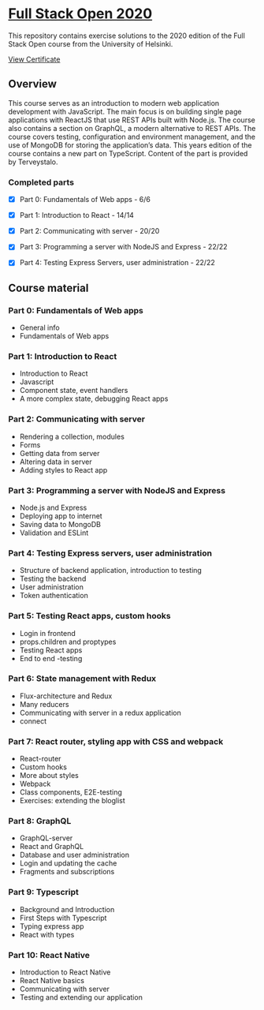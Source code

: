 # [Full Stack Open 2020](https://fullstackopen.com/en/)

This repository contains exercise solutions to the 2020 edition of the Full Stack Open course from the University of Helsinki.


[View Certificate](https://studies.cs.helsinki.fi/stats/api/certificate/fullstackopen/en/6e24d45ceb196a1ec2baab877b33bb68)


## Overview

This course serves as an introduction to modern web application development with JavaScript. The main focus is on building single page applications with ReactJS that use REST APIs built with Node.js. The course also contains a section on GraphQL, a modern alternative to REST APIs. The course covers testing, configuration and environment management, and the use of MongoDB for storing the application’s data. This years edition of the course contains a new part on TypeScript. Content of the part is provided by Terveystalo.


### Completed parts

- [x] Part 0: Fundamentals of Web apps - 6/6
- [x] Part 1: Introduction to React - 14/14
- [x] Part 2: Communicating with server - 20/20
- [x] Part 3: Programming a server with NodeJS and Express - 22/22
- [x] Part 4: Testing Express Servers, user administration - 22/22


## Course material

### Part 0: Fundamentals of Web apps

- General info
- Fundamentals of Web apps

### Part 1: Introduction to React

- Introduction to React
- Javascript
- Component state, event handlers
- A more complex state, debugging React apps

### Part 2: Communicating with server

- Rendering a collection, modules
- Forms
- Getting data from server
- Altering data in server
- Adding styles to React app

### Part 3: Programming a server with NodeJS and Express

- Node.js and Express
- Deploying app to internet
- Saving data to MongoDB
- Validation and ESLint

### Part 4: Testing Express servers, user administration

- Structure of backend application, introduction to testing
- Testing the backend
- User administration
- Token authentication

### Part 5: Testing React apps, custom hooks

- Login in frontend
- props.children and proptypes
- Testing React apps
- End to end -testing

### Part 6: State management with Redux

- Flux-architecture and Redux
- Many reducers
- Communicating with server in a redux application
- connect

### Part 7: React router, styling app with CSS and webpack

- React-router
- Custom hooks
- More about styles
- Webpack
- Class components, E2E-testing
- Exercises: extending the bloglist

### Part 8: GraphQL

- GraphQL-server
- React and GraphQL
- Database and user administration
- Login and updating the cache
- Fragments and subscriptions

### Part 9: Typescript

- Background and Introduction
- First Steps with Typescript
- Typing express app
- React with types

### Part 10: React Native

- Introduction to React Native
- React Native basics
- Communicating with server
- Testing and extending our application


















